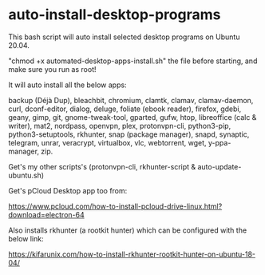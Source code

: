 # auto-install-desktop-programs
This bash script will auto install selected desktop programs on Ubuntu 20.04.

"chmod +x automated-desktop-apps-install.sh" the file before starting, and make sure you run as root!

It will auto install all the below apps:

backup (Déjà Dup), bleachbit, chromium, clamtk, clamav, clamav-daemon, curl, dconf-editor, dialog, deluge, foliate (ebook reader), firefox, gdebi, geany, gimp, git, gnome-tweak-tool, gparted, gufw, htop, libreoffice (calc & writer), mat2, nordpass, openvpn, plex, protonvpn-cli, python3-pip, python3-setuptools, rkhunter, snap (package manager), snapd, synaptic, telegram, unrar, veracrypt, virtualbox, vlc, webtorrent, wget, y-ppa-manager, zip.

Get's my other scripts's (protonvpn-cli, rkhunter-script & auto-update-ubuntu.sh)

Get's pCloud Desktop app too from:

https://www.pcloud.com/how-to-install-pcloud-drive-linux.html?download=electron-64

Also installs rkhunter (a rootkit hunter) which can be configured with the below link:

https://kifarunix.com/how-to-install-rkhunter-rootkit-hunter-on-ubuntu-18-04/
